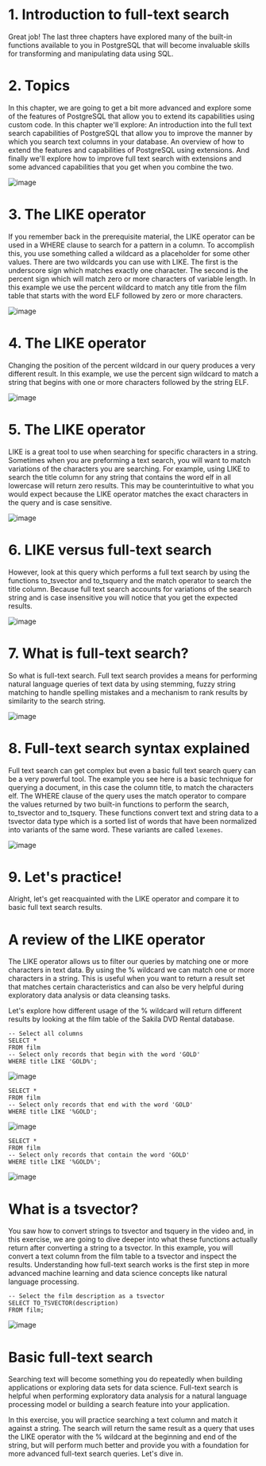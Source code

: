 # 1. Introduction to full-text search

Great job! The last three chapters have explored many of the built-in functions available to you in PostgreSQL that will become invaluable skills for transforming and manipulating data using SQL.

# 2. Topics

In this chapter, we are going to get a bit more advanced and explore some of the features of PostgreSQL that allow you to extend its capabilities using custom code. In this chapter we'll explore: An introduction into the full text search capabilities of PostgreSQL that allow you to improve the manner by which you search text columns in your database. An overview of how to extend the features and capabilities of PostgreSQL using extensions. And finally we'll explore how to improve full text search with extensions and some advanced capabilities that you get when you combine the two.

![image](https://github.com/artempohribnyi/datacamp/assets/113499718/e601be49-1325-4c65-af37-6f2d9b97d414)


# 3. The LIKE operator

If you remember back in the prerequisite material, the LIKE operator can be used in a WHERE clause to search for a pattern in a column. To accomplish this, you use something called a wildcard as a placeholder for some other values. There are two wildcards you can use with LIKE. The first is the underscore sign which matches exactly one character. The second is the percent sign which will match zero or more characters of variable length. In this example we use the percent wildcard to match any title from the film table that starts with the word ELF followed by zero or more characters.

![image](https://github.com/artempohribnyi/datacamp/assets/113499718/3ff693bf-608d-4a5a-97f2-27047a9cad06)


# 4. The LIKE operator

Changing the position of the percent wildcard in our query produces a very different result. In this example, we use the percent sign wildcard to match a string that begins with one or more characters followed by the string ELF.

![image](https://github.com/artempohribnyi/datacamp/assets/113499718/2b22b754-e318-449d-907b-cd29f9fb934a)


# 5. The LIKE operator

LIKE is a great tool to use when searching for specific characters in a string. Sometimes when you are preforming a text search, you will want to match variations of the characters you are searching. For example, using LIKE to search the title column for any string that contains the word elf in all lowercase will return zero results. This may be counterintuitive to what you would expect because the LIKE operator matches the exact characters in the query and is case sensitive.

![image](https://github.com/artempohribnyi/datacamp/assets/113499718/fae450dc-aa83-418a-8dd3-ee243f32fd5b)


# 6. LIKE versus full-text search

However, look at this query which performs a full text search by using the functions to_tsvector and to_tsquery and the match operator to search the title column. Because full text search accounts for variations of the search string and is case insensitive you will notice that you get the expected results.

![image](https://github.com/artempohribnyi/datacamp/assets/113499718/66dc57f7-491e-48c1-84b1-0baa61143cd2)


# 7. What is full-text search?

So what is full-text search. Full text search provides a means for performing natural language queries of text data by using stemming, fuzzy string matching to handle spelling mistakes and a mechanism to rank results by similarity to the search string.

![image](https://github.com/artempohribnyi/datacamp/assets/113499718/5044dc34-eebc-4a07-9a44-cd47bc0c0bbd)


# 8. Full-text search syntax explained

Full text search can get complex but even a basic full text search query can be a very powerful tool. The example you see here is a basic technique for querying a document, in this case the column title, to match the characters elf. The WHERE clause of the query uses the match operator to compare the values returned by two built-in functions to perform the search, to_tsvector and to_tsquery. These functions convert text and string data to a tsvector data type which is a sorted list of words that have been normalized into variants of the same word. These variants are called `lexemes`.

![image](https://github.com/artempohribnyi/datacamp/assets/113499718/f6bf13aa-0603-4cad-914d-3c0a736d0ec2)


# 9. Let's practice!

Alright, let's get reacquainted with the LIKE operator and compare it to basic full text search results.

# A review of the LIKE operator

The LIKE operator allows us to filter our queries by matching one or more characters in text data. By using the % wildcard we can match one or more characters in a string. This is useful when you want to return a result set that matches certain characteristics and can also be very helpful during exploratory data analysis or data cleansing tasks.

Let's explore how different usage of the % wildcard will return different results by looking at the film table of the Sakila DVD Rental database.

```
-- Select all columns
SELECT *
FROM film
-- Select only records that begin with the word 'GOLD'
WHERE title LIKE 'GOLD%';
```
![image](https://github.com/artempohribnyi/datacamp/assets/113499718/e7aea956-7d56-4883-b82a-1eb0dab4d927)

```
SELECT *
FROM film
-- Select only records that end with the word 'GOLD'
WHERE title LIKE '%GOLD';
```
![image](https://github.com/artempohribnyi/datacamp/assets/113499718/0c5f6fab-2ef4-404e-8bc7-954ed95cf33e)

```
SELECT *
FROM film
-- Select only records that contain the word 'GOLD'
WHERE title LIKE '%GOLD%';
```
![image](https://github.com/artempohribnyi/datacamp/assets/113499718/06cc7746-7222-4ebd-95e6-6586f125168e)

# What is a tsvector?

You saw how to convert strings to tsvector and tsquery in the video and, in this exercise, we are going to dive deeper into what these functions actually return after converting a string to a tsvector. In this example, you will convert a text column from the film table to a tsvector and inspect the results. Understanding how full-text search works is the first step in more advanced machine learning and data science concepts like natural language processing.

```
-- Select the film description as a tsvector
SELECT TO_TSVECTOR(description)
FROM film;
```
![image](https://github.com/artempohribnyi/datacamp/assets/113499718/a79007f5-8253-4573-a5bb-9b00407620a2)

# Basic full-text search

Searching text will become something you do repeatedly when building applications or exploring data sets for data science. Full-text search is helpful when performing exploratory data analysis for a natural language processing model or building a search feature into your application.

In this exercise, you will practice searching a text column and match it against a string. The search will return the same result as a query that uses the LIKE operator with the % wildcard at the beginning and end of the string, but will perform much better and provide you with a foundation for more advanced full-text search queries. Let's dive in.

```

```
